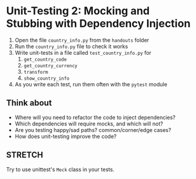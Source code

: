 # Unit-Testing 2: Mocking and Stubbing with Dependency Injection

1. Open the file `country_info.py` from the `handouts` folder
1. Run the `country_info.py` file to check it works
1. Write unit-tests in a file called `test_country_info.py` for
   1. `get_country_code`
   1. `get_country_currency`
   1. `transform`
   1. `show_country_info`
1. As you write each test, run them often with the `pytest` module

## Think about

- Where will you need to refactor the code to inject dependencies?
- Which dependencies will require mocks, and which will not?
- Are you testing happy/sad paths? common/corner/edge cases?
- How does unit-testing improve the code?

## STRETCH

Try to use unittest's `Mock` class in your tests.
